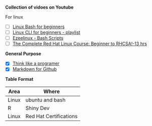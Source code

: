 
**Collection of vidoes on Youtube**

For linux 
* [ ] [Linux Bash for beginners](https://www.youtube.com/watch?v=oxuRxtrO2Ag)
* [ ] [Linux CLI for beginners - playlist](https://www.youtube.com/watch?v=YHFzr-akOas&list=PLS1QulWo1RIb9WVQGJ_vh-RQusbZgO_As)
* [ ] [Ezeelinux - Bash Scripts](https://www.ezeelinux.com/bash-scripts/)
* [ ] [The Complete Red Hat Linux Course: Beginner to RHCSA!-13 hrs](https://www.youtube.com/watch?v=uXD-Nuguhzc)

**General Purpose**
* [x] [Think like a programer](https://www.youtube.com/watch?v=5yJ38OWKcU0)
* [x] [Markdown for Github](https://guides.github.com/features/mastering-markdown/)

**Table Format**

Area | Where 
-----|------
Linux| ubuntu and bash
R| Shiny Dev
Linux| Red Hat Certifications

